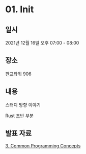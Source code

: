 # 01. Init

## 일시

2021년 12월 16일 오후 07:00 - 08:00

## 장소

판교타워 906

## 내용

스터디 방향 이야기

Rust 초반 부분

## 발표 자료

[3.
Common Programming Concepts](01%20Init%20c5346/3%20Common%20P%20d717b.md)